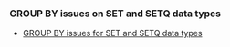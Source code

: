 ### GROUP BY issues on SET and SETQ data types

* [GROUP BY issues for SET and SETQ data types](/docs/sql-guide/issues/select-groupby-flatten-set-setq)
